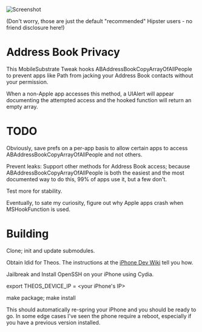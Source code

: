 ![Screenshot](http://i.imgur.com/wGcRVl.png)

(Don't worry, those are just the default "recommended" Hipster users - no friend disclosure here!)

Address Book Privacy
====================

This MobileSubstrate Tweak hooks ABAddressBookCopyArrayOfAllPeople to prevent apps like Path from jacking your Address Book contacts without your permission.

When a non-Apple app accesses this method, a UIAlert will appear documenting the attempted access and the hooked function will return an empty array.

TODO
====

Obviously, save prefs on a per-app basis to allow certain apps to access ABAddressBookCopyArrayOfAllPeople and not others.

Prevent leaks: Support other methods for Address Book access; because ABAddressBookCopyArrayOfAllPeople is both the easiest and the most documented way to do this, 99% of apps use it, but a few don't.

Test more for stability.

Eventually, to sate my curiosity, figure out why Apple apps crash when MSHookFunction is used.

Building
========

Clone; init and update submodules.

Obtain ldid for Theos. The instructions at the [iPhone Dev Wiki](http://iphonedevwiki.net/index.php/Theos/Getting_Started) tell you how.

Jailbreak and Install OpenSSH on your iPhone using Cydia.

export THEOS_DEVICE_IP = <your iPhone's IP>

make package; make install

This should automatically re-spring your iPhone and you should be ready to go. In some edge cases I've seen the phone require a reboot, especially if you have a previous version installed.
